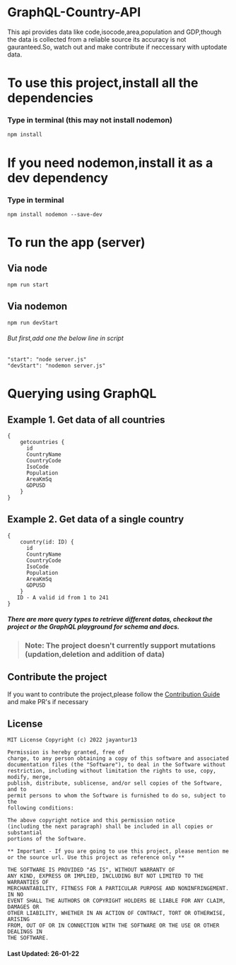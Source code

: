 # GraphQL-Country-API
This api provides data like code,isocode,area,population and GDP,though the data is collected from a reliable source its accuracy is not gauranteed.So, watch out and make contribute if neccessary with uptodate data.

# To use this project,install all the dependencies
### Type in terminal (this may not install nodemon)
<code>npm install</code>

# If you need nodemon,install it as a dev dependency
### Type in terminal
`npm install nodemon --save-dev`

# To run the app (server)
## Via node
`npm run start`

## Via nodemon
`npm run devStart`
###### But first,add one the below line in script
`"start": "node server.js"`<br>
`"devStart": "nodemon server.js"`

# Querying using GraphQL
## Example 1. Get data of all countries
```
{
    getcountries {
      id
      CountryName
      CountryCode
      IsoCode
      Population
      AreaKmSq
      GDPUSD
    }
}
```

## Example 2. Get data of a single country
```
{
    country(id: ID) {
      id
      CountryName
      CountryCode
      IsoCode
      Population
      AreaKmSq
      GDPUSD
    }
   ID - A valid id from 1 to 241
}
```

##### There are more query types to retrieve different datas, checkout the project or the GraphQL playground for schema and docs.

>### Note: The project doesn't currently support mutations (updation,deletion and addition of data)

## Contribute the project 
If you want to contribute the project,please follow the [Contribution Guide](https://github.com/jayantur13/Country-API-GraphQL/blob/master/CODE_OF_CONDUCT.md) and make PR's if necessary

## License
```
MIT License Copyright (c) 2022 jayantur13

Permission is hereby granted, free of
charge, to any person obtaining a copy of this software and associated
documentation files (the "Software"), to deal in the Software without
restriction, including without limitation the rights to use, copy, modify, merge,
publish, distribute, sublicense, and/or sell copies of the Software, and to
permit persons to whom the Software is furnished to do so, subject to the
following conditions:

The above copyright notice and this permission notice
(including the next paragraph) shall be included in all copies or substantial
portions of the Software.

** Important - If you are going to use this project, please mention me or the source url. Use this project as reference only **

THE SOFTWARE IS PROVIDED "AS IS", WITHOUT WARRANTY OF
ANY KIND, EXPRESS OR IMPLIED, INCLUDING BUT NOT LIMITED TO THE WARRANTIES OF
MERCHANTABILITY, FITNESS FOR A PARTICULAR PURPOSE AND NONINFRINGEMENT. IN NO
EVENT SHALL THE AUTHORS OR COPYRIGHT HOLDERS BE LIABLE FOR ANY CLAIM, DAMAGES OR
OTHER LIABILITY, WHETHER IN AN ACTION OF CONTRACT, TORT OR OTHERWISE, ARISING
FROM, OUT OF OR IN CONNECTION WITH THE SOFTWARE OR THE USE OR OTHER DEALINGS IN
THE SOFTWARE.
```

#### Last Updated: 26-01-22
